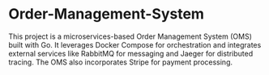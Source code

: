 # Order-Management-System
This project is a microservices-based Order Management System (OMS) built with Go. It leverages Docker Compose for orchestration and integrates external services like RabbitMQ for messaging and Jaeger for distributed tracing. The OMS also incorporates Stripe for payment processing.
